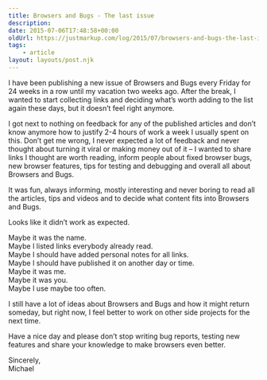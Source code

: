 ```yaml
---
title: Browsers and Bugs - The last issue
description: 
date: 2015-07-06T17:48:58+00:00
oldUrl: https://justmarkup.com/log/2015/07/browsers-and-bugs-the-last-issue/
tags:
    - article
layout: layouts/post.njk
---
```


I have been publishing a new issue of Browsers and Bugs every Friday for 24 weeks in a row until my vacation two weeks ago. After the break, I wanted to start collecting links and deciding what’s worth adding to the list again these days, but it doesn’t feel right anymore.

I got next to nothing on feedback for any of the published articles and don’t know anymore how to justify 2-4 hours of work a week I usually spent on this. Don’t get me wrong, I never expected a lot of feedback and never thought about turning it viral or making money out of it – I wanted to share links I thought are worth reading, inform people about fixed browser bugs, new browser features, tips for testing and debugging and overall all about Browsers and Bugs.

It was fun, always informing, mostly interesting and never boring to read all the articles, tips and videos and to decide what content fits into Browsers and Bugs.

Looks like it didn’t work as expected.

Maybe it was the name.  
Maybe I listed links everybody already read.  
Maybe I should have added personal notes for all links.  
Maybe I should have published it on another day or time.  
Maybe it was me.  
Maybe it was you.  
Maybe I use maybe too often.

I still have a lot of ideas about Browsers and Bugs and how it might return someday, but right now, I feel better to work on other side projects for the next time.

Have a nice day and please don’t stop writing bug reports, testing new features and share your knowledge to make browsers even better.

Sincerely,  
Michael